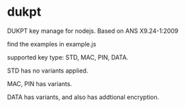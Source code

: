 # dukpt
DUKPT key manage for nodejs. Based on ANS X9.24-1:2009

find the examples in example.js

supported key type: STD, MAC, PIN, DATA.

STD has no variants applied.

MAC, PIN has variants.

DATA has variants, and also has addtional encryption.
